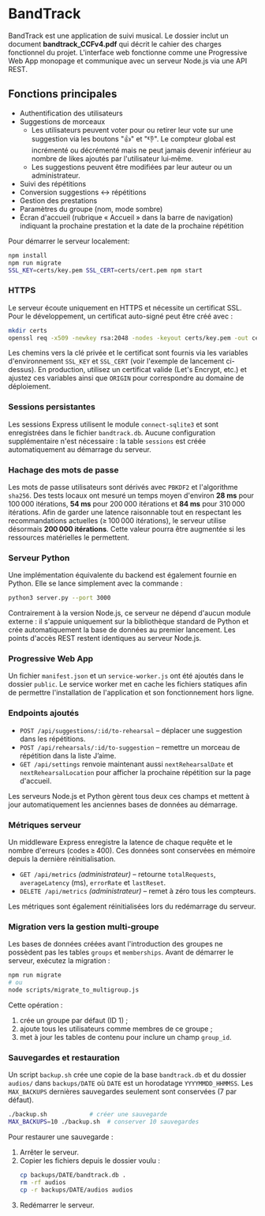 # BandTrack

BandTrack est une application de suivi musical. Le dossier inclut un document 
**bandtrack_CCFv4.pdf** qui décrit le cahier des charges fonctionnel du projet. L'interface 
web fonctionne comme une Progressive Web App monopage et communique avec un 
serveur Node.js via une API REST.

## Fonctions principales
- Authentification des utilisateurs
- Suggestions de morceaux
  - Les utilisateurs peuvent voter pour ou retirer leur vote sur une suggestion
    via les boutons "👍" et "👎". Le compteur global est incrémenté ou
    décrémenté mais ne peut jamais devenir inférieur au nombre de likes
    ajoutés par l'utilisateur lui‑même.
  - Les suggestions peuvent être modifiées par leur auteur ou un administrateur.
- Suivi des répétitions
- Conversion suggestions \<-> répétitions
- Gestion des prestations
- Paramètres du groupe (nom, mode sombre)
- Écran d'accueil (rubrique « Accueil » dans la barre de navigation) indiquant
  la prochaine prestation et la date de la prochaine répétition

Pour démarrer le serveur localement:
```bash
npm install
npm run migrate
SSL_KEY=certs/key.pem SSL_CERT=certs/cert.pem npm start
```

### HTTPS

Le serveur écoute uniquement en HTTPS et nécessite un certificat SSL.
Pour le développement, un certificat auto-signé peut être créé avec :

```bash
mkdir certs
openssl req -x509 -newkey rsa:2048 -nodes -keyout certs/key.pem -out certs/cert.pem -days 365 -subj "/CN=localhost"
```

Les chemins vers la clé privée et le certificat sont fournis via les
variables d'environnement `SSL_KEY` et `SSL_CERT` (voir l'exemple de
lancement ci-dessus). En production, utilisez un certificat valide
(Let's Encrypt, etc.) et ajustez ces variables ainsi que `ORIGIN` pour
correspondre au domaine de déploiement.

### Sessions persistantes

Les sessions Express utilisent le module `connect-sqlite3` et sont
enregistrées dans le fichier `bandtrack.db`. Aucune configuration
supplémentaire n'est nécessaire : la table `sessions` est créée
automatiquement au démarrage du serveur.

### Hachage des mots de passe

Les mots de passe utilisateurs sont dérivés avec `PBKDF2` et l'algorithme
`sha256`. Des tests locaux ont mesuré un temps moyen d'environ **28 ms** pour
100 000 itérations, **54 ms** pour 200 000 itérations et **84 ms** pour
310 000 itérations. Afin de garder une latence raisonnable tout en respectant
les recommandations actuelles (≥ 100 000 itérations), le serveur utilise
désormais **200 000 itérations**. Cette valeur pourra être augmentée si les
ressources matérielles le permettent.

### Serveur Python

Une implémentation équivalente du backend est également fournie en Python. Elle se
lance simplement avec la commande :

```bash
python3 server.py --port 3000
```

Contrairement à la version Node.js, ce serveur ne dépend d'aucun module
externe : il s'appuie uniquement sur la bibliothèque standard de Python et
crée automatiquement la base de données au premier lancement. Les points
d'accès REST restent identiques au serveur Node.js.

### Progressive Web App

Un fichier `manifest.json` et un `service-worker.js` ont été ajoutés dans le
dossier `public`. Le service worker met en cache les fichiers statiques afin de
permettre l'installation de l'application et son fonctionnement hors ligne.

### Endpoints ajoutés

- `POST /api/suggestions/:id/to-rehearsal` – déplacer une suggestion dans les répétitions.
- `POST /api/rehearsals/:id/to-suggestion` – remettre un morceau de répétition dans la liste J’aime.
- `GET /api/settings` renvoie maintenant aussi `nextRehearsalDate` et `nextRehearsalLocation` pour afficher
  la prochaine répétition sur la page d'accueil.

Les serveurs Node.js et Python gèrent tous deux ces champs et mettent à jour
automatiquement les anciennes bases de données au démarrage.

### Métriques serveur

Un middleware Express enregistre la latence de chaque requête et le nombre
d'erreurs (codes ≥ 400). Ces données sont conservées en mémoire depuis la
dernière réinitialisation.

- `GET /api/metrics` *(administrateur)* – retourne `totalRequests`,
  `averageLatency` (ms), `errorRate` et `lastReset`.
- `DELETE /api/metrics` *(administrateur)* – remet à zéro tous les compteurs.

Les métriques sont également réinitialisées lors du redémarrage du serveur.

### Migration vers la gestion multi‑groupe

Les bases de données créées avant l'introduction des groupes ne possèdent pas
les tables `groups` et `memberships`. Avant de démarrer le serveur, exécutez la
migration :

```bash
npm run migrate
# ou
node scripts/migrate_to_multigroup.js
```

Cette opération :

1. crée un groupe par défaut (ID 1) ;
2. ajoute tous les utilisateurs comme membres de ce groupe ;
3. met à jour les tables de contenu pour inclure un champ `group_id`.

### Sauvegardes et restauration

Un script `backup.sh` crée une copie de la base `bandtrack.db` et du dossier `audios/` dans `backups/DATE` où `DATE` est un horodatage `YYYYMMDD_HHMMSS`.
Les `MAX_BACKUPS` dernières sauvegardes seulement sont conservées (7 par défaut).

```bash
./backup.sh            # créer une sauvegarde
MAX_BACKUPS=10 ./backup.sh  # conserver 10 sauvegardes
```

Pour restaurer une sauvegarde :

1. Arrêter le serveur.
2. Copier les fichiers depuis le dossier voulu :
   ```bash
   cp backups/DATE/bandtrack.db .
   rm -rf audios
   cp -r backups/DATE/audios audios
   ```
3. Redémarrer le serveur.
